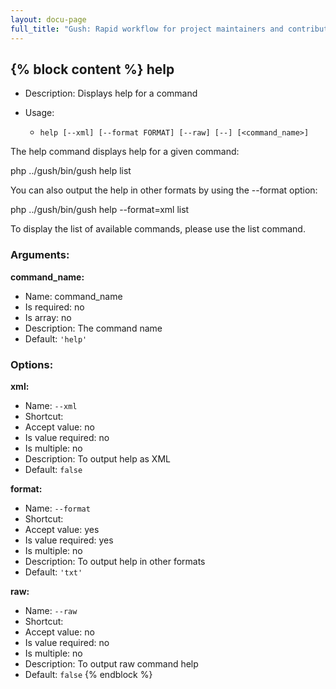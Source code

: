 ```yaml
---
layout: docu-page
full_title: "Gush: Rapid workflow for project maintainers and contributors"
---
```

{% block content %}
help
----

* Description: Displays help for a command
* Usage:

  * `help [--xml] [--format FORMAT] [--raw] [--] [<command_name>]`

The <info>help</info> command displays help for a given command:

  <info>php ../gush/bin/gush help list</info>

You can also output the help in other formats by using the <comment>--format</comment> option:

  <info>php ../gush/bin/gush help --format=xml list</info>

To display the list of available commands, please use the <info>list</info> command.

### Arguments:

**command_name:**

* Name: command_name
* Is required: no
* Is array: no
* Description: The command name
* Default: `'help'`

### Options:

**xml:**

* Name: `--xml`
* Shortcut: <none>
* Accept value: no
* Is value required: no
* Is multiple: no
* Description: To output help as XML
* Default: `false`

**format:**

* Name: `--format`
* Shortcut: <none>
* Accept value: yes
* Is value required: yes
* Is multiple: no
* Description: To output help in other formats
* Default: `'txt'`

**raw:**

* Name: `--raw`
* Shortcut: <none>
* Accept value: no
* Is value required: no
* Is multiple: no
* Description: To output raw command help
* Default: `false`
{% endblock %}